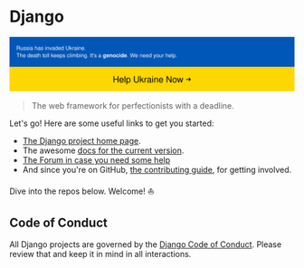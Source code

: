# Django

[![Stand With Ukraine](https://raw.githubusercontent.com/vshymanskyy/StandWithUkraine/main/banner2-direct.svg)](https://vshymanskyy.github.io/StandWithUkraine/)

> The web framework for perfectionists with a deadline.

Let's go! Here are some useful links to get you started: 

* [The Django project home page][homepage]. 
* The awesome [docs for the current version][docs]. 
* [The Forum in case you need some help][forum]
* And since you're on GitHub, [the contributing guide][contributing], for getting involved. 

Dive into the repos below. Welcome! ⛵️


## Code of Conduct 

All Django projects are governed by the [Django Code of Conduct][CoC]. Please review that and keep it in mind in all interactions.


[homepage]: https://www.djangoproject.com 
[docs]: https://docs.djangoproject.com/en/stable/
[forum]: https://forum.djangoproject.com
[contributing]: https://docs.djangoproject.com/en/3.2/internals/contributing/
[CoC]: https://www.djangoproject.com/conduct/
